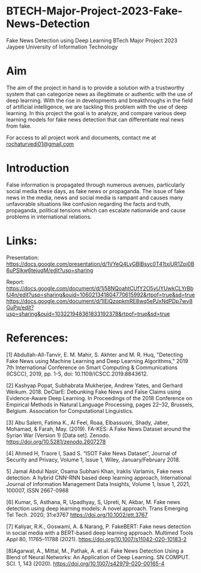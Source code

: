 # BTECH-Major-Project-2023-Fake-News-Detection
Fake News Detection using Deep Learning BTech Major Project 2023 Jaypee University of Information Technology

# Aim
The aim of the project in hand is to provide a solution with a trustworthy system that can categorize news as illegitimate or authentic with the use of deep learning. With the rise in developments and breakthroughs in the field of artificial intelligence, we are tackling this problem with the use of deep learning. In this project the goal is to analyze, and compare various deep learning models for fake news detection that can differentiate real news from fake.

For access to all project work and documents, contact me at rochaturvedi01@gmail.com

# Introduction
False information is propagated through numerous avenues, particularly social media these days, as fake news or propaganda. The issue of fake news in the media, news and social media is rampant and causes many unfavorable situations like confusion regarding the facts and truth, propaganda, political tensions which can escalate nationwide and cause problems in international relations.

# Links:
Presentation: https://docs.google.com/presentation/d/1VYeQ4LyGBlBsyc0T41txiUR1Zpi0B6uPSIkw6tejuqM/edit?usp=sharing

Report: https://docs.google.com/document/d/1j58NQoahtCUfY2O5yUYUwkCLYrBbfJ4n/edit?usp=sharing&ouid=106021341804770615992&rtpof=true&sd=true
https://docs.google.com/document/d/1lEiQzopkmRE8wq5ePJxNdPDp7wy8GuPq/edit?usp=sharing&ouid=103221948361833192378&rtpof=true&sd=true

# References:
[1] Abdullah-All-Tanvir, E. M. Mahir, S. Akhter and M. R. Huq, "Detecting Fake News using Machine Learning and Deep Learning Algorithms," 2019 7th International Conference on Smart Computing & Communications (ICSCC), 2019, pp. 1-5, doi: 10.1109/ICSCC.2019.8843612.

[2] Kashyap Popat, Subhabrata Mukherjee, Andrew Yates, and Gerhard Weikum. 2018. DeClarE: Debunking Fake News and False Claims using Evidence-Aware Deep Learning. In Proceedings of the 2018 Conference on Empirical Methods in Natural Language Processing, pages 22–32, Brussels, Belgium. Association for Computational Linguistics.

[3] Abu Salem, Fatima K., Al Feel, Roaa, Elbassuoni, Shady, Jaber, Mohamad, & Farah, May. (2019). FA-KES: A Fake News Dataset around the Syrian War (Version 1) [Data set]. Zenodo. https://doi.org/10.5281/zenodo.2607278

[4] Ahmed H, Traore I, Saad S. “ISOT Fake News Dataset”, Journal of Security and Privacy, Volume 1, Issue 1, Wiley, January/February 2018.

5] Jamal Abdul Nasir, Osama Subhani Khan, Iraklis Varlamis, Fake news            detection: A hybrid CNN-RNN based deep learning approach,     International    Journal of Information Management Data Insights, Volume 1, Issue 1, 2021,    100007, ISSN 2667-0968

[6] Kumar, S, Asthana, R, Upadhyay, S, Upreti, N, Akbar, M. Fake news detection using deep learning models: A novel approach. Trans Emerging Tel Tech. 2020; 31:e3767  https://doi.org/10.1002/ett.3767

[7] Kaliyar, R.K., Goswami, A. & Narang, P. FakeBERT: Fake news detection in social media with a BERT-based deep learning approach. Multimed Tools Appl 80, 11765–11788 (2021). https://doi.org/10.1007/s11042-020-10183-2

[8]Agarwal, A., Mittal, M., Pathak, A. et al. Fake News Detection Using a Blend of Neural Networks: An Application of Deep Learning. SN COMPUT. SCI. 1, 143 (2020). https://doi.org/10.1007/s42979-020-00165-4
